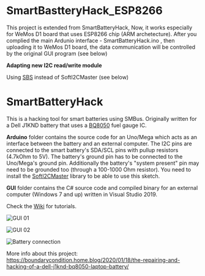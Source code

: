 # SmartBastteryHack_ESP8266
This project is extended from SmartBatteryHack, Now, it works especially for WeMos D1 board that uses ESP8266 chip (ARM archetecture).
After you complied the main Ardunio interface - SmartBatteryHack.ino , then uploading it to WeMos D1 board, the data communication will be controlled by the original GUI program (see below) 

**Adapting new I2C read/write module**

Using [SBS](https://github.com/simonchen/SBS) instead of SoftI2CMaster (see below)

# SmartBatteryHack
This is a hacking tool for smart batteries using SMBus. Originally written for a Dell J1KND battery that uses a [BQ8050](Datasheets/BQ8050_datasheet.pdf) fuel gauge IC.

**Arduino** folder contains the source code for an Uno/Mega which acts as an interface between the battery and an external computer. The I2C pins are connected to the smart battery's SDA/SCL pins with pullup resistors (4.7kOhm to 5V). The battery's ground pin has to be connected to the Uno/Mega's ground pin. Additionally the battery's "system present" pin may need to be grounded too (through a 100-1000 Ohm resistor). You need to install the [SoftI2CMaster](https://github.com/felias-fogg/SoftI2CMaster) library to be able to use this sketch.

**GUI** folder contains the C# source code and compiled binary for an external computer (Windows 7 and up) written in Visual Studio 2019.

Check the [Wiki](https://github.com/laszlodaniel/SmartBatteryHack/wiki) for tutorials.

![GUI 01](https://boundaryconditionhome.files.wordpress.com/2020/01/sbhack_gui_01.png)

![GUI 02](https://boundaryconditionhome.files.wordpress.com/2020/01/sbhack_gui_02.png)

![Battery connection](https://boundaryconditionhome.files.wordpress.com/2020/02/img_20200202_092224_02.jpg)

More info about this project:  
https://boundarycondition.home.blog/2020/01/18/the-repairing-and-hacking-of-a-dell-j1knd-bq8050-laptop-battery/
